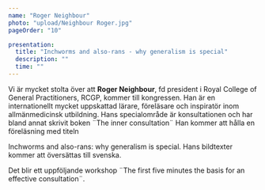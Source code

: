 ```yaml
---
name: "Roger Neighbour"
photo: "upload/Neighbour Roger.jpg"
pageOrder: "10"

presentation:
  title: "Inchworms and also-rans - why generalism is special"
  description: ""
  time: ""
---
```


Vi är mycket stolta över att **Roger Neighbour**, fd president i Royal College of General Practitioners, RCGP, kommer till kongressen. Han är en internationellt mycket uppskattad lärare, föreläsare och inspiratör inom allmänmedicinsk utbildning. Hans specialområde är konsultationen och har bland annat skrivit boken ¨The inner consultation¨ 
Han kommer att hålla en föreläsning med titeln

Inchworms and also-rans: why generalism is special. Hans bildtexter kommer att översättas till svenska. 

Det blir ett uppföljande workshop 
¨The first five minutes the basis for an effective consultation¨.